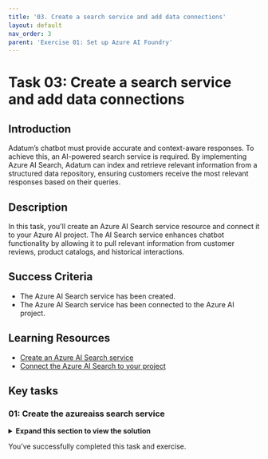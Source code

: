```yaml
---
title: '03. Create a search service and add data connections'
layout: default
nav_order: 3
parent: 'Exercise 01: Set up Azure AI Foundry'
---
```


# Task 03: Create a search service and add data connections

## Introduction

Adatum’s chatbot must provide accurate and context-aware responses. To achieve this, an AI-powered search service is required. By implementing Azure AI Search, Adatum can index and retrieve relevant information from a structured data repository, ensuring customers receive the most relevant responses based on their queries.

## Description

In this task, you'll create an Azure AI Search service resource and connect it to your Azure AI project. The AI Search service enhances chatbot functionality by allowing it to pull relevant information from customer reviews, product catalogs, and historical interactions. 

## Success Criteria

- The Azure AI Search service has been created.
- The Azure AI Search service has been connected to the Azure AI project.

## Learning Resources

- [Create an Azure AI Search service]([https://learn.microsoft.com/en-us/azure/ai-studio/tutorials/copilot-sdk-create-resources?tabs=windows#create-helper-script](https://learn.microsoft.com/en-us/azure/ai-studio/tutorials/copilot-sdk-create-resources?tabs=windows#create-search))
- [Connect the Azure AI Search to your project](https://learn.microsoft.com/en-us/azure/ai-studio/tutorials/copilot-sdk-create-resources?tabs=windows#create-helper-script)

## Key tasks

### 01: Create the azureaiss search service

<details markdown="block">
<summary><strong>Expand this section to view the solution</strong></summary>

1. To create a search service, return to the Azure portal tab.

1. In the search bar at the top, search for **search** , then select **AI Search**.

    ![v2r1tigl.jpg](../media/v2r1tigl.jpg)

1. From the **AI Search** page, select **Create search service**.

1. On the **Create a search service** page, select your resource group and region (these may differ from the screenshot). Name the search service **azureaiss**, select **Review + create**, then select **Create**.

    ![sq9o5w3h.jpg](../media/sq9o5w3h.jpg)

1. Return to the tab with Azure AI Overview . On the right of the Overview  page, select **Open in management center**.

    ![279fty98.jpg](../media/279fty98.jpg)

1. From the **Management center**  for **project1**, under **Connected resources**, select **+ New connection**.

    ![ll51s4aw.jpg](../media/ll51s4aw.jpg)

1. On the **Add a connection to external assets** page, select **Azure AI Search**, then select **Add connection** next to the **azureaiss** service.

    ![ejir7drr.jpg](../media/ejir7drr.jpg)

</details>

You’ve successfully completed this task and exercise.
